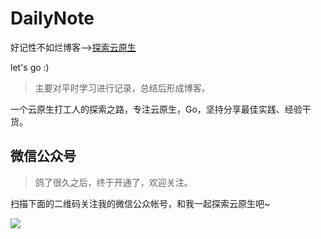 # DailyNote
好记性不如烂博客-->[探索云原生](https://www.lixueduan.com)

let's go :)

> 主要对平时学习进行记录，总结后形成博客。

一个云原生打工人的探索之路，专注云原生，Go，坚持分享最佳实践、经验干货。


## 微信公众号

> 鸽了很久之后，终于开通了，欢迎关注。

扫描下面的二维码关注我的微信公众帐号，和我一起探索云原生吧~


![](https://img.lixueduan.com/about/wechat/qrcode_search.png)
